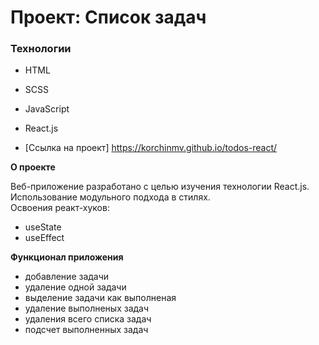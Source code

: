 # Проект: Список задач

### Технологии

- HTML
- SCSS
- JavaScript
- React.js

- [Ссылка на проект] https://korchinmv.github.io/todos-react/

**О проекте**

Веб-приложение разработано с целью изучения технологии React.js.
Использование модульного подхода в стилях. <br/>
Освоения реакт-хуков:
  - useState
  - useEffect

**Функционал приложения**

- добавление задачи
- удаление одной задачи
- выделение задачи как выполненая
- удаление выполненых задач
- удаления всего списка задач
- подсчет выполненных задач

